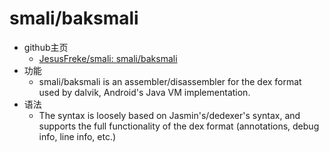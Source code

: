 # smali/baksmali

* github主页
  * [JesusFreke/smali: smali/baksmali](https://github.com/JesusFreke/smali)
* 功能
  * smali/baksmali is an assembler/disassembler for the dex format used by dalvik, Android's Java VM implementation.
* 语法
  * The syntax is loosely based on Jasmin's/dedexer's syntax, and supports the full functionality of the dex format (annotations, debug info, line info, etc.)